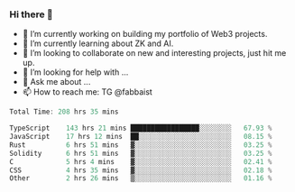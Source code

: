 ### Hi there 👋

- 🔭 I’m currently working on building my portfolio of Web3 projects. 
- 🌱 I’m currently learning about ZK and AI.
- 👯 I’m looking to collaborate on new and interesting projects, just hit me up. 
- 🤔 I’m looking for help with ... 
- 💬 Ask me about ...
- 📫 How to reach me: TG @fabbaist

<!--
**fabbaisteth/fabbaisteth** is a ✨ _special_ ✨ repository because its `README.md` (this file) appears on your GitHub profile.

Here are some ideas to get you started:

- 🔭 I’m currently working on ...
- 🌱 I’m currently learning ...
- 👯 I’m looking to collaborate on ...
- 🤔 I’m looking for help with ...
- 💬 Ask me about ...
- 📫 How to reach me: ...
- 😄 Pronouns: ...
- ⚡ Fun fact: ...
-->

<!--START_SECTION:waka-->

```rust
Total Time: 208 hrs 35 mins

TypeScript    143 hrs 21 mins █████████████████░░░░░░░░   67.93 %
JavaScript    17 hrs 12 mins  ██░░░░░░░░░░░░░░░░░░░░░░░   08.15 %
Rust          6 hrs 51 mins   ▓░░░░░░░░░░░░░░░░░░░░░░░░   03.25 %
Solidity      6 hrs 51 mins   ▓░░░░░░░░░░░░░░░░░░░░░░░░   03.25 %
C             5 hrs 4 mins    ▓░░░░░░░░░░░░░░░░░░░░░░░░   02.41 %
CSS           4 hrs 35 mins   ▓░░░░░░░░░░░░░░░░░░░░░░░░   02.18 %
Other         2 hrs 26 mins   ▒░░░░░░░░░░░░░░░░░░░░░░░░   01.16 %
```

<!--END_SECTION:waka-->
